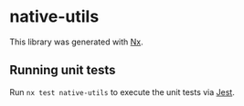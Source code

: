 # native-utils

This library was generated with [Nx](https://nx.dev).

## Running unit tests

Run `nx test native-utils` to execute the unit tests via [Jest](https://jestjs.io).
